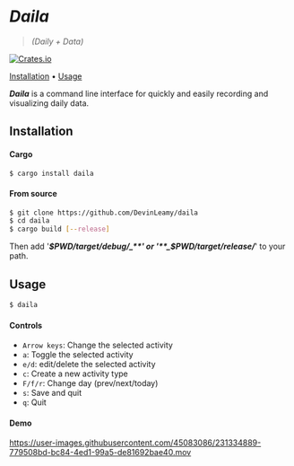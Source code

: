 # _Daila_

> _(Daily + Data)_

[![Crates.io](https://img.shields.io/crates/v/daila.svg)](https://crates.io/crates/daila)

<p>
  <a href="#installation">Installation</a> •
  <a href="#usage">Usage</a> 
</p>

**_Daila_** is a command line interface for quickly and easily recording and visualizing daily data.

## Installation

#### Cargo

```bash
$ cargo install daila
```

#### From source

```bash
$ git clone https://github.com/DevinLeamy/daila
$ cd daila
$ cargo build [--release]
```

Then add '**_$PWD/target/debug/_**' or '**_$PWD/target/release/_**' to your path.

## Usage

```bash
$ daila
```

#### Controls

-   `Arrow keys`: Change the selected activity
-   `a`: Toggle the selected activity
-   `e/d`: edit/delete the selected activity
-   `c`: Create a new activity type
-   `F/f/r`: Change day (prev/next/today)
-   `s`: Save and quit
-   `q`: Quit

#### Demo

https://user-images.githubusercontent.com/45083086/231334889-779508bd-bc84-4ed1-99a5-de81692bae40.mov

